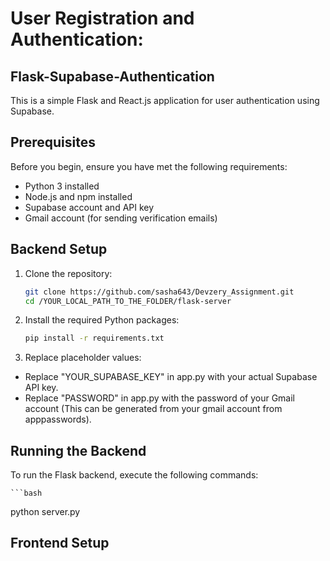 # User Registration and Authentication:
## Flask-Supabase-Authentication

This is a simple Flask and React.js application for user authentication using Supabase.

## Prerequisites

Before you begin, ensure you have met the following requirements:

- Python 3 installed
- Node.js and npm installed
- Supabase account and API key
- Gmail account (for sending verification emails)

## Backend Setup

1. Clone the repository:

   ```bash
   git clone https://github.com/sasha643/Devzery_Assignment.git
   cd /YOUR_LOCAL_PATH_TO_THE_FOLDER/flask-server

2. Install the required Python packages:

   ```bash
   pip install -r requirements.txt

3. Replace placeholder values:

- Replace "YOUR_SUPABASE_KEY" in app.py with your actual Supabase API key.
- Replace "PASSWORD" in app.py with the password of your Gmail account (This can be generated from your gmail account from apppasswords).

## Running the Backend
To run the Flask backend, execute the following commands:

    ```bash
python server.py

## Frontend Setup
